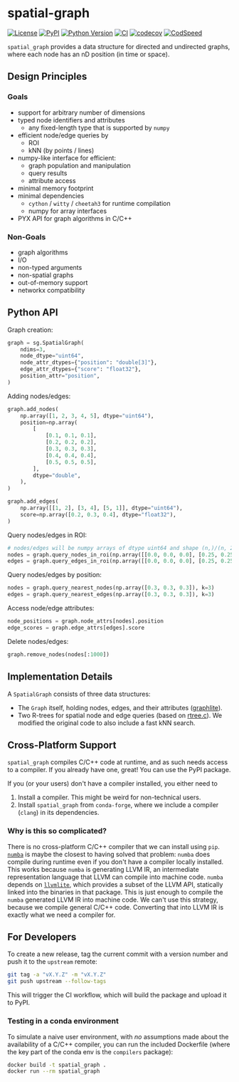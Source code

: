 # spatial-graph

[![License](https://img.shields.io/pypi/l/spatial-graph.svg?color=green)](https://github.com/funkelab/spatial_graph/raw/main/LICENSE)
[![PyPI](https://img.shields.io/pypi/v/spatial-graph.svg?color=green)](https://pypi.org/project/spatial-graph)
[![Python Version](https://img.shields.io/pypi/pyversions/spatial-graph.svg?color=green)](https://python.org)
[![CI](https://github.com/funkelab/spatial_graph/actions/workflows/ci.yaml/badge.svg)](https://github.com/funkelab/spatial_graph/actions/workflows/ci.yaml)
[![codecov](https://codecov.io/gh/funkelab/spatial_graph/branch/main/graph/badge.svg)](https://codecov.io/gh/funkelab/spatial_graph)
[![CodSpeed](https://img.shields.io/endpoint?url=https://codspeed.io/badge.json)](https://codspeed.io/funkelab/spatial_graph)

`spatial_graph` provides a data structure for directed and undirected graphs,
where each node has an nD position (in time or space).

## Design Principles

### Goals

* support for arbitrary number of dimensions
* typed node identifiers and attributes
    * any fixed-length type that is supported by `numpy`
* efficient node/edge queries by
    * ROI
    * kNN (by points / lines)
* numpy-like interface for efficient:
    * graph population and manipulation
    * query results
    * attribute access
* minimal memory footprint
* minimal dependencies
    * `cython` / `witty` / `cheetah3` for runtime compilation
    * numpy for array interfaces
* PYX API for graph algorithms in C/C++

### Non-Goals

* graph algorithms
* I/O
* non-typed arguments
* non-spatial graphs
* out-of-memory support
* networkx compatibility

## Python API

Graph creation:

```python
graph = sg.SpatialGraph(
    ndims=3,
    node_dtype="uint64",
    node_attr_dtypes={"position": "double[3]"},
    edge_attr_dtypes={"score": "float32"},
    position_attr="position",
)
```

Adding nodes/edges:

```python
graph.add_nodes(
    np.array([1, 2, 3, 4, 5], dtype="uint64"),
    position=np.array(
        [
            [0.1, 0.1, 0.1],
            [0.2, 0.2, 0.2],
            [0.3, 0.3, 0.3],
            [0.4, 0.4, 0.4],
            [0.5, 0.5, 0.5],
        ],
        dtype="double",
    ),
)

graph.add_edges(
    np.array([[1, 2], [3, 4], [5, 1]], dtype="uint64"),
    score=np.array([0.2, 0.3, 0.4], dtype="float32"),
)
```

Query nodes/edges in ROI:

```python
# nodes/edges will be numpy arrays of dtype uint64 and shape (n,)/(n, 2)
nodes = graph.query_nodes_in_roi(np.array([[0.0, 0.0, 0.0], [0.25, 0.25, 0.25]]))
edges = graph.query_edges_in_roi(np.array([[0.0, 0.0, 0.0], [0.25, 0.25, 0.25]]))
```

Query nodes/edges by position:

```python
nodes = graph.query_nearest_nodes(np.array([0.3, 0.3, 0.3]), k=3)
edges = graph.query_nearest_edges(np.array([0.3, 0.3, 0.3]), k=3)
```

Access node/edge attributes:

```python
node_positions = graph.node_attrs[nodes].position
edge_scores = graph.edge_attrs[edges].score
```

Delete nodes/edges:

```python
graph.remove_nodes(nodes[:1000])
```

## Implementation Details

A `SpatialGraph` consists of three data structures:

* The `Graph` itself, holding nodes, edges, and their attributes
  ([graphlite](https://github.com/haasdo95/graphlite)).
* Two R-trees for spatial node and edge queries (based on
  [rtree.c](https://github.com/tidwall/rtree.c)). We modified the original code
  to also include a fast kNN search.

## Cross-Platform Support

`spatial_graph` compiles C/C++ code at runtime, and as such needs access to a
compiler. If you already have one, great! You can use the PyPI package.

If you (or your users) don't have a compiler installed, you either need to

1. Install a compiler. This might be weird for non-technical users.
2. Install `spatial_graph` from `conda-forge`, where we include a compiler
   (`clang`) in its dependencies.

### Why is this so complicated?

There is no cross-platform C/C++ compiler that we can install using `pip`.
[`numba`](https://github.com/numba/numba) is maybe the closest to having solved
that problem: `numba` does compile during runtime even if you don't have a
compiler locally installed. This works because `numba` is generating LLVM IR,
an intermediate representation language that LLVM can compile into machine
code. `numba` depends on [`llvmlite`](https://github.com/numba/llvmlite), which
provides a subset of the LLVM API, statically linked into the binaries in that
package. This is just enough to compile the `numba` generated LLVM IR into
machine code. We can't use this strategy, because we compile general C/C++
code. Converting that into LLVM IR is exactly what we need a compiler for.

## For Developers

To create a new release, tag the current commit with a
version number and push it to the `upstream` remote:

```bash
git tag -a "vX.Y.Z" -m "vX.Y.Z"
git push upstream --follow-tags
```

This will trigger the CI workflow, which will build the package and upload it to PyPI.

### Testing in a conda environment

To simulate a naive user environment, with *no* assumptions made about the
availability of a C/C++ compiler, you can run the included Dockerfile
(where the key part of the conda env is the `compilers` package):

```bash
docker build -t spatial_graph .
docker run --rm spatial_graph
```
